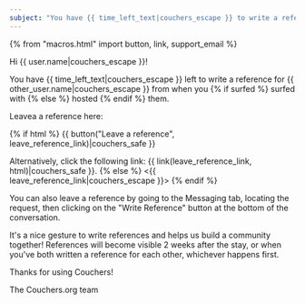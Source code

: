 ```yaml
---
subject: "You have {{ time_left_text|couchers_escape }} to write a reference for {{ other_user.name|couchers_escape }}!"
---
```


{% from "macros.html" import button, link, support_email %}

Hi {{ user.name|couchers_escape }}!

You have {{ time_left_text|couchers_escape }} left to write a reference for {{ other_user.name|couchers_escape }} from when you {% if surfed %} surfed with {% else %} hosted {% endif %} them.

Leavea a reference here:

{% if html %}
{{ button("Leave a reference", leave_reference_link)|couchers_safe }}

Alternatively, click the following link: {{ link(leave_reference_link, html)|couchers_safe }}.
{% else %}
<{{ leave_reference_link|couchers_escape }}>
{% endif %}

You can also leave a reference by going to the Messaging tab, locating the request, then clicking on the "Write Reference" button at the bottom of the conversation.

It's a nice gesture to write references and helps us build a community together! References will become visible 2 weeks after the stay, or when you've both written a reference for each other, whichever happens first.

Thanks for using Couchers!

The Couchers.org team
